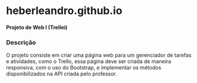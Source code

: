 # heberleandro.github.io 

<h4>Projeto de Web I <strong>(Trellei)</strong></h4>
  
<h3> Descrição </h3>
  <p>O projeto consiste em criar uma página web para um gerenciador de tarefas e atividades, como o Trello, essa página deve ser criada de maneira responsiva, com o uso do Bootstrap, e implementar os métodos disponibilizados na API criada pelo professor.</p>

